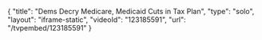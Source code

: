 {
    "title": "Dems Decry Medicare, Medicaid Cuts in Tax Plan",
    "type": "solo",
    "layout": "iframe-static",
    "videoId": "123185591",
    "url": "\/tvpembed\/123185591"
}
